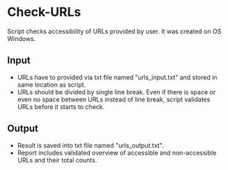 # Check-URLs
Script checks accessibility of URLs provided by user. It was created on OS Windows.

## Input
* URLs have to provided via txt file named "urls_input.txt" and stored in same location as script.
* URLs should be divided by single line break. Even if there is space or even no space between URLs instead of line break, script validates URLs before it starts to check.

## Output
* Result is saved into txt file named "urls_output.txt".
* Report includes validated overview of accessible and non-accessible URLs and their total counts.
